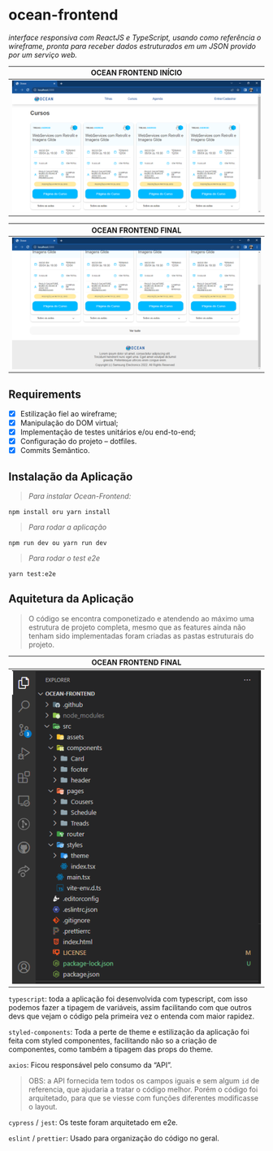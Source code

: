 # ocean-frontend

_interface responsiva com ReactJS e TypeScript, usando como referência o wireframe, pronta para receber dados estruturados em um JSON provido por um serviço web._

OCEAN FRONTEND INÍCIO |
:-------------------------:|
<img src="./.github/ocean1.png" />|

OCEAN FRONTEND FINAL |
:-------------------------:|
<img src="./.github/ocean2.png" />|
## Requirements

  - [x] Estilização fiel ao wireframe;
  - [x] Manipulação do DOM virtual;
  - [x] Implementação de testes unitários e/ou end-to-end;
  - [x] Configuração do projeto – dotfiles.
  - [x] Commits Semântico.

## Instalação da Aplicação

>_Para instalar Ocean-Frontend:_

```
npm install oru yarn install
```

>_Para rodar a aplicação_

```
npm run dev ou yarn run dev
```

>_Para rodar o test e2e_

```
yarn test:e2e
```
## Aquitetura da Aplicação

> O código se encontra componetizado e atendendo ao máximo uma estrutura de projeto completa, mesmo que as features ainda não tenham sido implementadas foram criadas as pastas estruturais do projeto.

OCEAN FRONTEND FINAL |
:-------------------------:|
<img src="./.github/code.png" />|



`typescript`: toda a aplicação foi desenvolvida com typescript, com isso podemos fazer a tipagem de variáveis, assim facilitando com que outros devs que vejam o código pela primeira vez o entenda com maior rapidez.

`styled-components`: Toda a perte de theme e estilização da aplicação foi feita com styled componentes, facilitando não so a criação de componentes, como também a tipagem das props do theme.

`axios`: Ficou responsável pelo consumo da “API”.

> OBS: a API fornecida tem todos os campos iguais e sem algum `id` de referencia, que ajudaria a tratar o código melhor. Porém o código foi arquitetado, para que se viesse com funções diferentes modificasse o layout.

`cypress` / `jest`: Os teste foram arquitetado em e2e.

`eslint` / `prettier`: Usado para organização do código no geral.
